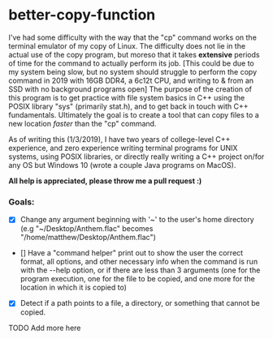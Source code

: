 # better-copy-function
I've had some difficulty with the way that the "cp" command works on the terminal emulator of my copy of Linux. The difficulty does not lie in the actual use of the copy program, but moreso that it takes **extensive** periods of time for the command to actually perform its job. [This could be due to my system being slow, but no system should struggle to perform the copy command in 2019 with 16GB DDR4, a 6c12t CPU, and writing to & from an SSD with no background programs open] The purpose of the creation of this program is to get practice with file system basics in C++ using the POSIX library "sys" (primarily stat.h), and to get back in touch with C++ fundamentals. Ultimately the goal is to create a tool that can copy files to a new location *faster* than the "cp" command. 

As of writing this (1/3/2019), I have two years of college-level C++ experience, and zero experience writing terminal programs for UNIX systems, using POSIX libraries, or directly really writing a C++ project on/for any OS but Windows 10 (wrote a couple Java programs on MacOS).

**All help is appreciated, please throw me a pull request :)**



### Goals:

- [x] Change any argument beginning with \'\~\' to the user's home directory (e.g \"~/Desktop/Anthem.flac\" becomes \"/home/matthew/Desktop/Anthem.flac\")

- [] Have a "command helper" print out to show the user the correct format, all options, and other necessary info when the command is run with the --help option, or if there are less than 3 arguments (one for the program execution, one for the file to be copied, and one more for the location in which it is copied to)

- [x] Detect if a path points to a file, a directory, or something that cannot be copied.

TODO Add more here
